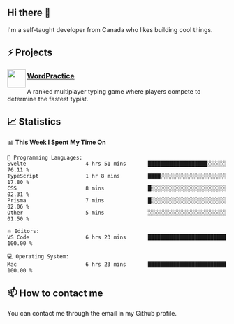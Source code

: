 <h2>Hi there 👋</h2>

<p>I'm a self-taught developer from Canada who likes building cool things.</p>

<h2>⚡ Projects</h2>

<img align="left" src="https://i.imgur.com/6RT8VFO.png" width="42" height="42" />
<h3><a target="_blank" href="https://wordpractice.io/">WordPractice</a></h3>
<p>A ranked multiplayer typing game where players compete to determine the fastest typist.</p>

<h2>📈 Statistics</h2>

<!--START_SECTION:waka-->
📊 **This Week I Spent My Time On** 

```text
💬 Programming Languages: 
Svelte                   4 hrs 51 mins       ███████████████████░░░░░░   76.11 % 
TypeScript               1 hr 8 mins         ████░░░░░░░░░░░░░░░░░░░░░   17.80 % 
CSS                      8 mins              █░░░░░░░░░░░░░░░░░░░░░░░░   02.31 % 
Prisma                   7 mins              █░░░░░░░░░░░░░░░░░░░░░░░░   02.06 % 
Other                    5 mins              ░░░░░░░░░░░░░░░░░░░░░░░░░   01.50 % 

🔥 Editors: 
VS Code                  6 hrs 23 mins       █████████████████████████   100.00 % 

💻 Operating System: 
Mac                      6 hrs 23 mins       █████████████████████████   100.00 % 
```


<!--END_SECTION:waka-->

<h2>📫 How to contact me</h2>

You can contact me through the email in my Github profile.

